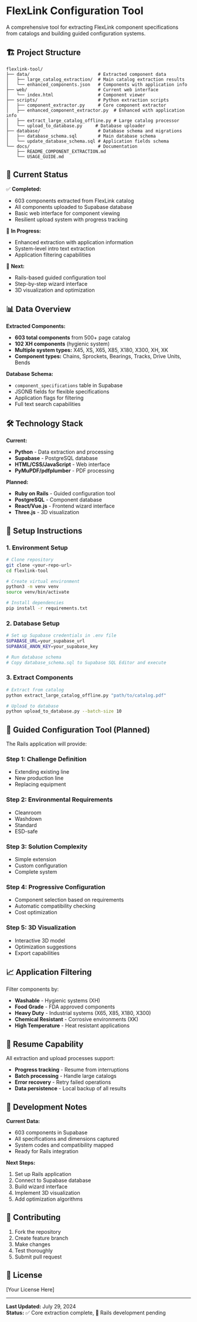 # FlexLink Configuration Tool

A comprehensive tool for extracting FlexLink component specifications from catalogs and building guided configuration systems.

## 🏗️ Project Structure

```
flexlink-tool/
├── data/                          # Extracted component data
│   ├── large_catalog_extraction/  # Main catalog extraction results
│   └── enhanced_components.json   # Components with application info
├── web/                           # Current web interface
│   └── index.html                 # Component viewer
├── scripts/                       # Python extraction scripts
│   ├── component_extractor.py     # Core component extractor
│   ├── enhanced_component_extractor.py  # Enhanced with application info
│   ├── extract_large_catalog_offline.py # Large catalog processor
│   └── upload_to_database.py     # Database uploader
├── database/                      # Database schema and migrations
│   ├── database_schema.sql        # Main database schema
│   └── update_database_schema.sql # Application fields schema
└── docs/                          # Documentation
    ├── README_COMPONENT_EXTRACTION.md
    └── USAGE_GUIDE.md
```

## 🚀 Current Status

✅ **Completed:**
- 603 components extracted from FlexLink catalog
- All components uploaded to Supabase database
- Basic web interface for component viewing
- Resilient upload system with progress tracking

🔄 **In Progress:**
- Enhanced extraction with application information
- System-level intro text extraction
- Application filtering capabilities

🎯 **Next:**
- Rails-based guided configuration tool
- Step-by-step wizard interface
- 3D visualization and optimization

## 📊 Data Overview

**Extracted Components:**
- **603 total components** from 500+ page catalog
- **102 XH components** (hygienic system)
- **Multiple system types:** X45, XS, X65, X85, X180, X300, XH, XK
- **Component types:** Chains, Sprockets, Bearings, Tracks, Drive Units, Bends

**Database Schema:**
- `component_specifications` table in Supabase
- JSONB fields for flexible specifications
- Application flags for filtering
- Full text search capabilities

## 🛠️ Technology Stack

**Current:**
- **Python** - Data extraction and processing
- **Supabase** - PostgreSQL database
- **HTML/CSS/JavaScript** - Web interface
- **PyMuPDF/pdfplumber** - PDF processing

**Planned:**
- **Ruby on Rails** - Guided configuration tool
- **PostgreSQL** - Component database
- **React/Vue.js** - Frontend wizard interface
- **Three.js** - 3D visualization

## 🔧 Setup Instructions

### 1. Environment Setup
```bash
# Clone repository
git clone <your-repo-url>
cd flexlink-tool

# Create virtual environment
python3 -m venv venv
source venv/bin/activate

# Install dependencies
pip install -r requirements.txt
```

### 2. Database Setup
```bash
# Set up Supabase credentials in .env file
SUPABASE_URL=your_supabase_url
SUPABASE_ANON_KEY=your_supabase_key

# Run database schema
# Copy database_schema.sql to Supabase SQL Editor and execute
```

### 3. Extract Components
```bash
# Extract from catalog
python extract_large_catalog_offline.py "path/to/catalog.pdf"

# Upload to database
python upload_to_database.py --batch-size 10
```

## 🎯 Guided Configuration Tool (Planned)

The Rails application will provide:

### Step 1: Challenge Definition
- Extending existing line
- New production line
- Replacing equipment

### Step 2: Environmental Requirements
- Cleanroom
- Washdown
- Standard
- ESD-safe

### Step 3: Solution Complexity
- Simple extension
- Custom configuration
- Complete system

### Step 4: Progressive Configuration
- Component selection based on requirements
- Automatic compatibility checking
- Cost optimization

### Step 5: 3D Visualization
- Interactive 3D model
- Optimization suggestions
- Export capabilities

## 📈 Application Filtering

Filter components by:
- **Washable** - Hygienic systems (XH)
- **Food Grade** - FDA approved components
- **Heavy Duty** - Industrial systems (X65, X85, X180, X300)
- **Chemical Resistant** - Corrosive environments (XK)
- **High Temperature** - Heat resistant applications

## 🔄 Resume Capability

All extraction and upload processes support:
- **Progress tracking** - Resume from interruptions
- **Batch processing** - Handle large catalogs
- **Error recovery** - Retry failed operations
- **Data persistence** - Local backup of all results

## 📝 Development Notes

**Current Data:**
- 603 components in Supabase
- All specifications and dimensions captured
- System codes and compatibility mapped
- Ready for Rails integration

**Next Steps:**
1. Set up Rails application
2. Connect to Supabase database
3. Build wizard interface
4. Implement 3D visualization
5. Add optimization algorithms

## 🤝 Contributing

1. Fork the repository
2. Create feature branch
3. Make changes
4. Test thoroughly
5. Submit pull request

## 📄 License

[Your License Here]

---

**Last Updated:** July 29, 2024  
**Status:** ✅ Core extraction complete, 🚧 Rails development pending 